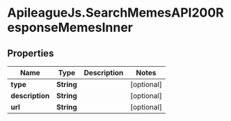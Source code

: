 # ApileagueJs.SearchMemesAPI200ResponseMemesInner

## Properties

Name | Type | Description | Notes
------------ | ------------- | ------------- | -------------
**type** | **String** |  | [optional] 
**description** | **String** |  | [optional] 
**url** | **String** |  | [optional] 


